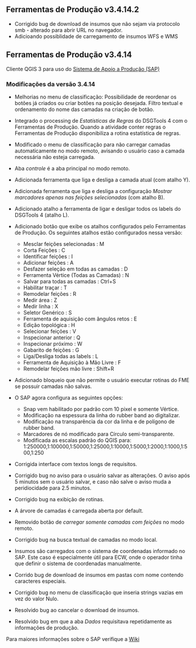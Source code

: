 ## Ferramentas de Produção v3.4.14.2

* Corrigido bug de download de insumos que não sejam via protocolo smb - alterado para abrir URL no navegador.
* Adicioando possiblidade de carregamento de insumos WFS e WMS

## Ferramentas de Produção v3.4.14

Cliente QGIS 3 para uso do [Sistema de Apoio a Produção (SAP)](https://github.com/1cgeo/sap)

### Modificações da versão 3.4.14

* Melhorias no menu de classificação: Possibilidade de reordenar os botões já criados ou criar botões na posição desejada. Filtro textual e ordenamento do nome das camadas na criação de botão.

* Integrado o processing de _Estatísticas de Regras_ do DSGTools 4 com o Ferramentas de Produção. Quando a atividade conter regras o Ferramentas de Produção disponibiliza a rotina estatística de regras.

* Modificado o menu de classificação para não carregar camadas automaticamente no modo remoto, avisando o usuário caso a camada necessária não esteja carregada.

* Aba _controle_ é a aba principal no modo remoto.

* Adicionada ferramenta que liga e desliga a camada atual (com atalho Y).

* Adicionada ferramenta que liga e desliga a configuração _Mostrar marcadores apenas nas feições selecionadas_ (com atalho B).

* Adicionado atalho a ferramenta de ligar e desligar todos os labels do DSGTools 4 (atalho L).

* Adicionado botão que exibe os atalhos configurados pelo Ferramentas de Produção. Os seguintes atalhos estão configurados nessa versão:
    * Mesclar feições selecionadas : M
    * Corta Feições : C
    * Identificar feições : I
    * Adicionar feições : A
    * Desfazer seleção em todas as camadas : D
    * Ferramenta Vértice (Todas as Camadas) : N
    * Salvar para todas as camadas : Ctrl+S
    * Habilitar traçar : T
    * Remodelar feições : R
    * Medir área : Z
    * Medir linha : X
    * Seletor Genérico : S
    * Ferramenta de aquisição com ângulos retos : E
    * Edição topológica : H
    * Selecionar feições : V
    * Inspecionar anterior : Q
    * Inspecionar próximo : W
    * Gabarito de feições : G
    * Liga/Desliga todas as labels : L
    * Ferramenta de Aquisição à Mão Livre : F
    * Remodelar feições mão livre : Shift+R

* Adicionado bloqueio que não permite o usuário executar rotinas do FME se possuir camadas não salvas.

* O SAP agora configura as seguintes opções:
    * Snap vem habilitado por padrão com 10 pixel e somente Vértice.
    * Modificação na espessura da linha do rubber band ao digitalizar.
    * Modificação na transparência da cor da linha e de polígono de rubber band.
    * Marcadores de nó modificado para Círculo semi-transparente.
    * Modificada as escalas padrão do QGIS para: 1:250000,1:100000,1:50000,1:25000,1:10000,1:5000,1:2000,1:1000,1:500,1:250

* Corrigida interface com textos longs de requisitos.

* Corrigido bug no aviso para o usuário salvar as alterações. O aviso após 5 minutos sem o usuário salvar, e caso não salve o aviso muda a peridiocidade para 2.5 minutos.

* Corrigido bug na exibição de rotinas.

* A árvore de camadas é carregada aberta por default.

* Removido botão de _carregar somente camadas com feições_ no modo remoto.

* Corrigido bug na busca textual de camadas no modo local.

* Insumos são carregados com o sistema de coordenadas informado no SAP. Este caso é especialmente útil para ECW, onde o operador tinha que definir o sistema de coordenadas manualmente.

* Corrido bug de download de insumos em pastas com nome contendo caracteres especiais.

* Corrigido bug no menu de classificação que inseria strings vazias em vez do valor Nulo.

* Resolvido bug ao cancelar o download de insumos.

* Resolvido bug em que a aba _Dados_ requisitava repetidamente as informações de produção.


Para maiores informações sobre o SAP verifique a [Wiki](https://github.com/1cgeo/sap/wiki)
